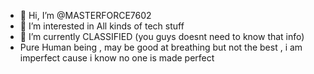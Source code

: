 - 👋 Hi, I’m @MASTERFORCE7602
- 👀 I’m interested in All kinds of tech stuff
- 🌱 I’m currently  CLASSIFIED (you guys doesnt need to know that info)
- Pure Human being , may be good at breathing but not the best , i am imperfect cause i know no one is  made perfect 
